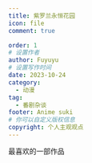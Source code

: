 ```yaml
---
title: 紫罗兰永恒花园
icon: file
comment: true

order: 1
# 设置作者
author: Fuyuyu
# 设置写作时间
date: 2023-10-24
category:
  - 动漫
tag:
  - 番剧杂谈
footer: Anime suki
# 你可以自定义版权信息
copyright: 个人主观观点
---
```


最喜欢的一部作品